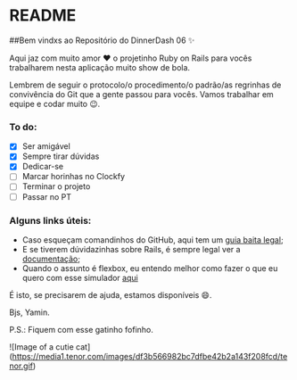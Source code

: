 # README

##Bem vindxs ao Repositório do DinnerDash 06 :sparkles:

Aqui jaz com muito amor :heart: o projetinho Ruby on Rails para vocês trabalharem nesta aplicação muito show de bola.

Lembrem de seguir o protocolo/o procedimento/o padrão/as regrinhas de convivência do Git que a gente passou para vocês. Vamos trabalhar em equipe e codar muito :wink:.

### To do:
- [x] Ser amigável
- [x] Sempre tirar dúvidas
- [x] Dedicar-se
- [ ] Marcar horinhas no Clockfy
- [ ] Terminar o projeto
- [ ] Passar no PT

### Alguns links úteis:

- Caso esqueçam comandinhos do GitHub, aqui tem um [guia baita legal](http://rogerdudler.github.io/git-guide/index.pt_BR.html);
- E se tiverem dúvidazinhas sobre Rails, é sempre legal ver a [documentação](https://guides.rubyonrails.org/);
- Quando o assunto é flexbox, eu entendo melhor como fazer o que eu quero com esse simulador [aqui](https://demos.scotch.io/visual-guide-to-css3-flexbox-flexbox-playground/demos/)

É isto, se precisarem de ajuda, estamos disponíveis :smile:.

Bjs,
Yamin.

P.S.: Fiquem com esse gatinho fofinho.

![Image of a cutie cat]
(https://media1.tenor.com/images/df3b566982bc7dfbe42b2a143f208fcd/tenor.gif)